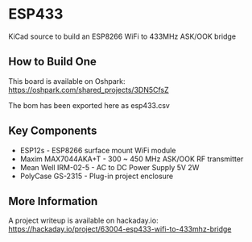 # ESP433

KiCad source to build an ESP8266 WiFi to 433MHz ASK/OOK bridge

## How to Build One

This board is available on Oshpark: https://oshpark.com/shared_projects/3DN5CfsZ

The bom has been exported here as esp433.csv

## Key Components

* ESP12s - ESP8266 surface mount WiFi module
* Maxim MAX7044AKA+T - 300 ~ 450 MHz ASK/OOK RF transmitter
* Mean Well IRM-02-5 - AC to DC Power Supply 5V 2W
* PolyCase GS-2315 - Plug-in project enclosure

## More Information

A project writeup is available on hackaday.io: https://hackaday.io/project/63004-esp433-wifi-to-433mhz-bridge
